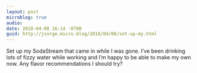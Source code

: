```yaml
---
layout: post
microblog: true
audio: 
date: 2018-04-08 16:14 -0700
guid: http://jsorge.micro.blog/2018/04/08/set-up-my.html
---
```

Set up my SodaStream that came in while I was gone. I’ve been drinking lots of fizzy water while working and I’m happy to be able to make my own now. Any flavor recommendations I should try?
